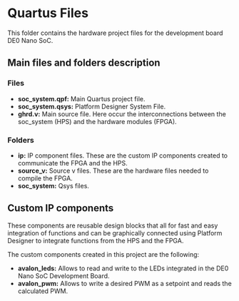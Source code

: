 # Quartus Files

This folder contains the hardware project files for the development board DE0 Nano SoC.

## Main files and folders description

### Files
* **soc_system.qpf:** Main Quartus project file.
* **soc_system.qsys:** Platform Designer System File.
* **ghrd.v:** Main source file. Here occur the interconnections between the soc_system (HPS) and the hardware modules (FPGA).

### Folders
* **ip:** IP component files. These are the custom IP components created to communicate the FPGA and the HPS.
* **source_v:** Source v files. These are the hardware files needed to compile the FPGA.
* **soc_system:** Qsys files.

## Custom IP components
These components are reusable design blocks that all for fast and easy integration of functions and can be graphically connected using Platform Designer to integrate functions from the HPS and the FPGA.

The custom components created in this project are the following:

* **avalon_leds:** Allows to read and write to the LEDs integrated in the DE0 Nano SoC Development Board.
* **avalon_pwm:** Allows to write a desired PWM as a setpoint and reads the calculated PWM.